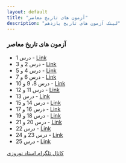 ```yaml
---
layout: default
title: "آزمون های تاریخ معاصر"
description: "لینک آزمون های تاریخ یازدهم"
---
```


### آزمون های تاریخ معاصر

* درس 1 - [Link](https://forms.gle/NJEJNTpH7T8z9jf68)
* درس 2 و 3 - [Link](https://forms.gle/6zftZWF5CXtMKdaL9)
* درس 4 و 5 - [Link](https://forms.gle/yQGk13k8Mv5hA4Ng6)
* درس 6 و 7 - [Link](https://forms.gle/3bXrX67aTg2YbxMx7)
* درس 8، 9 و 10 - [Link](https://forms.gle/etfxbD52nhfhVrw49)
* درس 11 و 12 - [Link](https://forms.gle/K5zE5cdJA2YWpio8A)
* درس 13 - [Link](https://forms.gle/b3RRDWQegRmdmci7A)
* درس 14 و 15 - [Link](https://forms.gle/A73fDN6febCE9QvN8)
* درس 16 و 17 - [Link](https://forms.gle/aQCdjrKT9C81nGXM8)
* درس 18 و 19 - [Link](https://forms.gle/XEBrRBjUBmvF7Vsb6)
* درس 20 و 21 - [Link](https://forms.gle/8FUxGZSKAdkouSUJA)
* درس 22 - [Link](https://forms.gle/1qhg6q2bu5hryRu7A)
* درس 23 و 24 - [Link](https://forms.gle/ctPqK22GUd98XWPh7)
* درس 25 - [Link](https://forms.gle/ZDWys6UgsSRvGJEGA)

[کانال تلگرام استاد نوروزی](https://t.me/farzadnorouzy11)
